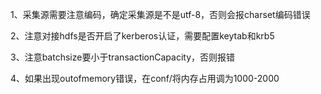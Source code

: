 1、采集源需要注意编码，确定采集源是不是utf-8，否则会报charset编码错误

2、注意对接hdfs是否开启了kerberos认证，需要配置keytab和krb5

3、注意batchsize要小于transactionCapacity，否则报错

4、如果出现outofmemory错误，在conf/将内存占用调为1000-2000
